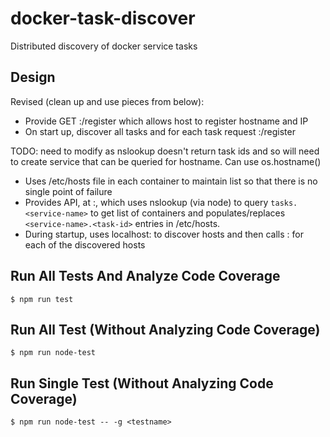 # docker-task-discover

Distributed discovery of docker service tasks


Design
---

Revised (clean up and use pieces from below):
- Provide GET <hostname>:<port>/register which allows host to register hostname and IP
- On start up, discover all tasks and for each task request <hostname>:<port>/register


TODO: need to modify as nslookup doesn't return task ids and so will need to create service that can be queried for hostname. Can use os.hostname()
- Uses /etc/hosts file in each container to maintain list so that there is no single point of failure
- Provides API, at <host>:<port>, which uses nslookup (via node) to query `tasks.<service-name>` to get list of containers and populates/replaces `<service-name>.<task-id>` entries in /etc/hosts.
- During startup, uses localhost:<port> to discover hosts and then calls <host>:<port> for each of the discovered hosts


Run All Tests And Analyze Code Coverage
---

    $ npm run test


Run All Test (Without Analyzing Code Coverage)
---

    $ npm run node-test


Run Single Test (Without Analyzing Code Coverage)
---

    $ npm run node-test -- -g <testname>
